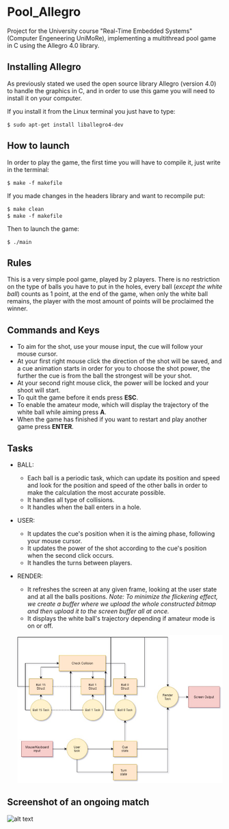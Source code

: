 # Pool_Allegro
Project for the University course "Real-Time Embedded Systems" (Computer Engeneering UniMoRe), implementing a multithread pool game in C using the Allegro 4.0 library.

## Installing Allegro
As previously stated we used the open source library Allegro (version 4.0) to handle the graphics in C, and in order to use this game you will need to install it on your computer. 

If you install it from the Linux terminal you just have to type:

```
$ sudo apt-get install liballegro4-dev
```

## How to launch
In order to play the game, the first time you will have to compile it, just write in the terminal:
```
$ make -f makefile
```
If you made changes in the headers library and want to recompile put:
``` 
$ make clean
$ make -f makefile
```
Then to launch the game:
```
$ ./main
```
## Rules
This is a very simple pool game, played by 2 players.
There is no restriction on the type of balls you have to put in the holes, every ball (*except the white ball*) counts as 1 point, at the end of the game, when only the white ball remains, the player with the most amount of points will be proclaimed the winner.

## Commands and Keys

* To aim for the shot, use your mouse input, the cue will follow your mouse cursor.
* At your first right mouse click the direction of the shot will be saved, and a cue animation starts in order for you to choose the shot power, the further the cue is from the ball the strongest will be your shot.
* At your second right mouse click, the power will be locked and your shoot will start.
* To quit the game before it ends press **ESC**.
* To enable the amateur mode, which will display the trajectory of the white ball while aiming press **A**.
* When the game has finished if you want to restart and play another game press **ENTER**.
## Tasks
* BALL:
    - Each ball is a periodic task, which can update its position and speed and look for the position and speed of the other balls in order to make the calculation the most accurate possible.
    - It handles all type of collisions.
    - It handles when the ball enters in a hole.
* USER:
    - It updates the cue's position when it is the aiming phase, following your mouse cursor.
    - It updates the power of the shot according to the cue's position when the second click occurs.
    - It handles the turns between players.
* RENDER:
    - It refreshes the screen at any given frame, looking at the user state and at all the balls positions.
    *Note: To minimize the flickering effect, we create a buffer where we upload the whole constructed bitmap and then upload it to the screen buffer all at once.*
    - It displays the white ball's trajectory depending if amateur mode is on or off.




    ![alt text](img/Task_Diagram.jpg)
    
 
## Screenshot of an ongoing match


 ![alt text](img/pool.jpg)

